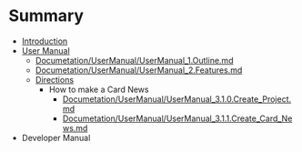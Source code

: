 # Summary

* [Introduction](README.md)
* [User Manual](user-manual.md)
  * [Documetation/UserManual/UserManual\_1.Outline.md](Documetation/UserManual/UserManual_1.Outline.md)
  * [Documetation/UserManual/UserManual\_2.Features.md](Documetation/UserManual/UserManual_2.Features.md)
  * [Directions](Documetation/UserManual/directions.md)
    * How to make a Card News
      * [Documetation/UserManual/UserManual\_3.1.0.Create\_Project.md](Documetation/UserManual/UserManual_3.1.0.Create_Project.md)
      * [Documetation/UserManual/UserManual\_3.1.1.Create\_Card\_News.md](Documetation/UserManual/UserManual_3.1.1.Create_Card_News.md)
* Developer Manual

